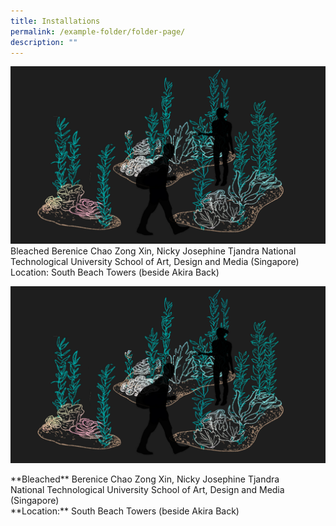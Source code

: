 ```yaml
---
title: Installations
permalink: /example-folder/folder-page/
description: ""
---
```

![Bleached](/images/Installations/Bleached.jpg)
Bleached 
Berenice Chao Zong Xin, Nicky Josephine Tjandra
National Technological University School of Art, Design and Media (Singapore)
Location: South Beach Towers (beside Akira Back)
	
![Bleached](/images/Installations/Bleached.jpg)
<p>**Bleached**
Berenice Chao Zong Xin, Nicky Josephine Tjandra
<br>National Technological University School of Art, Design and Media (Singapore)<br>
	**Location:** South Beach Towers (beside Akira Back)</p>